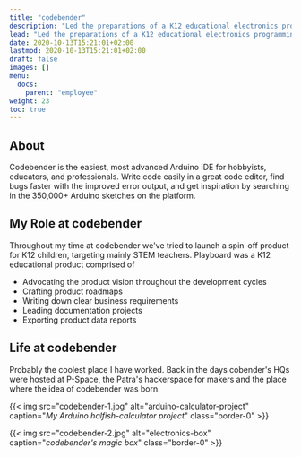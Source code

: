 ```yaml
---
title: "codebender"
description: "Led the preparations of a K12 educational electronics programming product along with its Kickstarter campaign."
lead: "Led the preparations of a K12 educational electronics programming product along with its Kickstarter campaign."
date: 2020-10-13T15:21:01+02:00
lastmod: 2020-10-13T15:21:01+02:00
draft: false
images: []
menu:
  docs:
    parent: "employee"
weight: 23
toc: true
---
```

## About

Codebender is the easiest, most advanced Arduino IDE for hobbyists, educators, and professionals. Write code easily in a great code editor, find bugs faster with the improved error output, and get inspiration by searching in the 350,000+ Arduino sketches on the platform.


## My Role at codebender

Throughout my time at codebender we've tried to launch a spin-off product for K12 children,  targeting mainly STEM teachers. Playboard was a K12 educational product comprised of

* Advocating the product vision throughout the development cycles
* Crafting product roadmaps
* Writing down clear business requirements
* Leading documentation projects
* Exporting product data reports

## Life at codebender

Probably the coolest place I have worked. Back in the days cobender's HQs were hosted at P-Space, the Patra's hackerspace for makers and the place where the idea of codebender was born.

{{< img src="codebender-1.jpg" alt="arduino-calculator-project" caption="<em>My Arduino halfish-calculator project</em>" class="border-0" >}}

{{< img src="codebender-2.jpg" alt="electronics-box" caption="<em>codebender's magic box</em>" class="border-0" >}}

